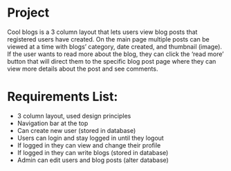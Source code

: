 # Project
Cool blogs is a 3 column layout that lets users view blog posts that registered users have created. On the main page multiple posts can be viewed at a time with blogs’ category, date created, and thumbnail (image). If the user wants to read more about the blog, they can click the ‘read more’ button that will direct them to the specific blog post page where they can view more details about the post and see comments.


# Requirements List:
- 3 column layout, used design principles
- Navigation bar at the top 
- Can create new user (stored in database)
- Users can login and stay logged in until they logout
- If logged in they can view and change their profile
- If logged in they can write blogs (stored in database)
- Admin can edit users and blog posts (alter database)

